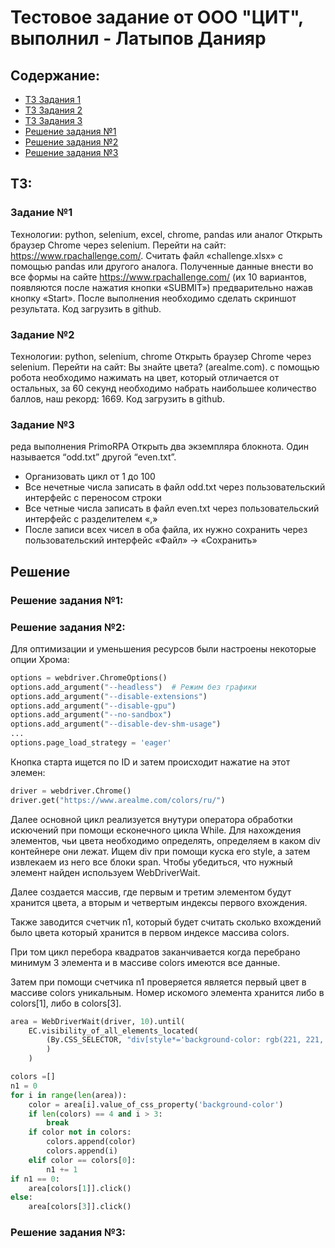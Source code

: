 # Тестовое задание от ООО "ЦИТ", выполнил - Латыпов Данияр

## Содержание:
* [ТЗ Задания 1](#задание-1)
* [ТЗ Задания 2](#задание-2)
* [ТЗ Задания 3](#задание-3)
* [Решение задания №1](#решение-задания-1)
* [Решение задания №2](#решение-задания-2)
* [Решение задания №3](#решение-задания-3)

## ТЗ:

### Задание №1

Технологии: python, selenium, excel, chrome, pandas или аналог
Открыть браузер Chrome через selenium. Перейти на сайт: https://www.rpachallenge.com/. Считать файл «challenge.xlsx» с помощью pandas или другого аналога. Полученные данные внести во все формы на сайте https://www.rpachallenge.com/ (их 10 вариантов, появляются после нажатия кнопки «SUBMIT») предварительно нажав кнопку «Start». После выполнения необходимо сделать скриншот результата. Код загрузить в github. 

### Задание №2

Технологии: python, selenium, chrome
Открыть браузер Chrome через selenium. Перейти на сайт: Вы знайте цвета? (arealme.com).  с помощью робота необходимо нажимать на цвет, который отличается от остальных, за 60 секунд необходимо набрать наибольшее количество баллов, наш рекорд: 1669. Код загрузить в github. 

### Задание №3

реда выполнения PrimoRPA
Открыть два экземпляра блокнота. Один называется “odd.txt” другой “even.txt”.
* Организовать цикл от 1 до 100
* Все нечетные числа записать в файл odd.txt через пользовательский интерфейс с переносом строки
* Все четные числа записать в файл even.txt через пользовательский интерфейс с разделителем «,»
* После записи всех чисел в оба файла, их нужно сохранить через пользовательский интерфейс «Файл» -> «Cохранить»

## Решение

### Решение задания №1:

### Решение задания №2:

Для оптимизации и уменьшения ресурсов были настроены некоторые опции Хрома:
``` py
options = webdriver.ChromeOptions()
options.add_argument("--headless")  # Режим без графики
options.add_argument("--disable-extensions")
options.add_argument("--disable-gpu")
options.add_argument("--no-sandbox")
options.add_argument("--disable-dev-shm-usage")
...
options.page_load_strategy = 'eager'
```
Кнопка старта ищется по ID и затем происходит нажатие на этот элемен:
```py
driver = webdriver.Chrome()
driver.get("https://www.arealme.com/colors/ru/")
```

Далее основной цикл реализуется внутури оператора обработки искючений при помощи есконечного цикла While. Для нахождения элементов, чьи цвета необходимо определять, определяем в каком div контейнере они лежат. Ищем div при помощи куска его style, а затем извлекаем из него все блоки span. Чтобы убедиться, что нужный элемент найден используем WebDriverWait. 

Далее создается массив, где первым и третим элементом будут хранится цвета, а вторым и четвертым индексы первого вхождения.

Также заводится счетчик n1, который будет считать сколько вхождений было цвета который хранится в первом индексе массива colors. 

При том цикл перебора квадратов заканчивается когда перебрано минимум 3 элемента и в массиве colors имеются все данные.

Затем при помощи счетчика n1 проверяется является первый цвет в массиве colors уникальным. Номер искомого элемента хранится либо в colors[1], либо в colors[3].
```py
area = WebDriverWait(driver, 10).until(
    EC.visibility_of_all_elements_located(
        (By.CSS_SELECTOR, "div[style*='background-color: rgb(221, 221, 221)'] span")
        )
    )

colors =[]
n1 = 0
for i in range(len(area)):
    color = area[i].value_of_css_property('background-color')
    if len(colors) == 4 and i > 3:
        break
    if color not in colors:
        colors.append(color)
        colors.append(i)
    elif color == colors[0]:
        n1 += 1
if n1 == 0:     
    area[colors[1]].click()
else:
    area[colors[3]].click()
```

### Решение задания №3:
